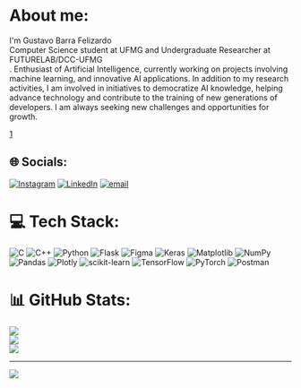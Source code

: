 # About me:
I'm Gustavo Barra Felizardo<br>Computer Science student at UFMG and Undergraduate Researcher at FUTURELAB/DCC-UFMG<br>.
Enthusiast of Artificial Intelligence, currently working on projects involving machine learning, and innovative AI applications. In addition to my research activities, I am involved in initiatives to democratize AI knowledge, helping advance technology and contribute to the training of new generations of developers. I am always seeking new challenges and opportunities for growth.

[1](comet://newtab/)


## 🌐 Socials:
[![Instagram](https://img.shields.io/badge/Instagram-%23E4405F.svg?logo=Instagram&logoColor=white)](https://instagram.com/gustavo.felizardo_) [![LinkedIn](https://img.shields.io/badge/LinkedIn-%230077B5.svg?logo=linkedin&logoColor=white)](https://linkedin.com/in/gbarra2511) [![email](https://img.shields.io/badge/Email-D14836?logo=gmail&logoColor=white)](mailto:gbarra2511@icloud.com) 

# 💻 Tech Stack:
![C](https://img.shields.io/badge/c-%2300599C.svg?style=flat-square&logo=c&logoColor=white) ![C++](https://img.shields.io/badge/c++-%2300599C.svg?style=flat-square&logo=c%2B%2B&logoColor=white) ![Python](https://img.shields.io/badge/python-3670A0?style=flat-square&logo=python&logoColor=ffdd54) ![Flask](https://img.shields.io/badge/flask-%23000.svg?style=flat-square&logo=flask&logoColor=white) ![Figma](https://img.shields.io/badge/figma-%23F24E1E.svg?style=flat-square&logo=figma&logoColor=white) ![Keras](https://img.shields.io/badge/Keras-%23D00000.svg?style=flat-square&logo=Keras&logoColor=white) ![Matplotlib](https://img.shields.io/badge/Matplotlib-%23ffffff.svg?style=flat-square&logo=Matplotlib&logoColor=black) ![NumPy](https://img.shields.io/badge/numpy-%23013243.svg?style=flat-square&logo=numpy&logoColor=white) ![Pandas](https://img.shields.io/badge/pandas-%23150458.svg?style=flat-square&logo=pandas&logoColor=white) ![Plotly](https://img.shields.io/badge/Plotly-%233F4F75.svg?style=flat-square&logo=plotly&logoColor=white) ![scikit-learn](https://img.shields.io/badge/scikit--learn-%23F7931E.svg?style=flat-square&logo=scikit-learn&logoColor=white) ![TensorFlow](https://img.shields.io/badge/TensorFlow-%23FF6F00.svg?style=flat-square&logo=TensorFlow&logoColor=white) ![PyTorch](https://img.shields.io/badge/PyTorch-%23EE4C2C.svg?style=flat-square&logo=PyTorch&logoColor=white) ![Postman](https://img.shields.io/badge/Postman-FF6C37?style=flat-square&logo=postman&logoColor=white)
# 📊 GitHub Stats:
![](https://github-readme-stats.vercel.app/api?username=gbarra2511&theme=dark&hide_border=false&include_all_commits=true&count_private=true)<br/>
![](https://nirzak-streak-stats.vercel.app/?user=gbarra2511&theme=dark&hide_border=false)<br/>
![](https://github-readme-stats.vercel.app/api/top-langs/?username=gbarra2511&theme=dark&hide_border=false&include_all_commits=true&count_private=true&layout=compact)

---
[![](https://visitcount.itsvg.in/api?id=gbarra2511&icon=0&color=7)](https://visitcount.itsvg.in)


